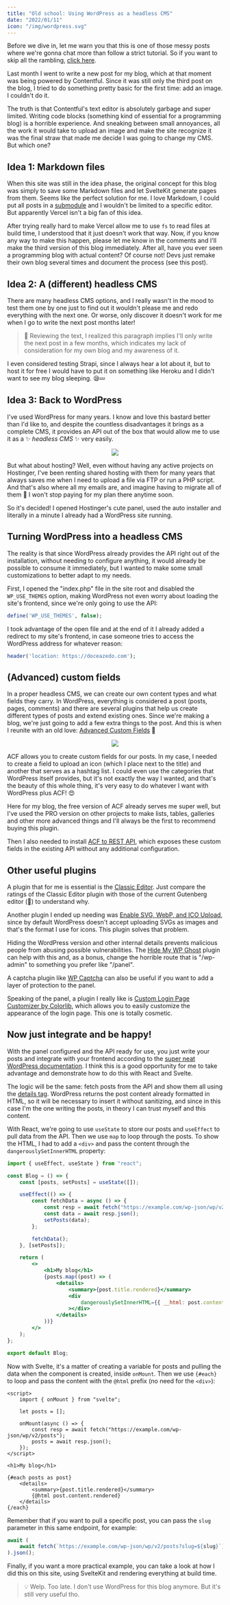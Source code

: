 ```yaml
---
title: "Old school: Using WordPress as a headless CMS"
date: "2022/01/11"
icon: "/img/wordpress.svg"
---
```


Before we dive in, let me warn you that this is one of those messy posts where we're gonna chat more than follow a strict tutorial. So if you want to skip all the rambling, [click here](#turning-wordpress-into-a-headless-cms).

Last month I went to write a new post for my blog, which at that moment was being powered by Contentful. Since it was still only the third post on the blog, I tried to do something pretty basic for the first time: add an image. I couldn't do it.

The truth is that Contentful's text editor is absolutely garbage and super limited. Writing code blocks (something kind of essential for a programming blog) is a horrible experience. And sneaking between small annoyances, all the work it would take to upload an image and make the site recognize it was the final straw that made me decide I was going to change my CMS. But which one?

## Idea 1: Markdown files

When this site was still in the idea phase, the original concept for this blog was simply to save some Markdown files and let SvelteKit generate pages from them. Seems like the perfect solution for me. I love Markdown, I could put all posts in a [submodule](https://git-scm.com/book/en/v2/Git-Tools-Submodules) and I wouldn't be limited to a specific editor. But apparently Vercel isn't a big fan of this idea.

After trying really hard to make Vercel allow me to use `fs` to read files at build time, I understood that it just doesn't work that way. Now, if you know any way to make this happen, please let me know in the comments and I'll make the third version of this blog immediately. After all, have you ever seen a programming blog with actual content? Of course not! Devs just remake their own blog several times and document the process (see this post).

## Idea 2: A (different) headless CMS

There are many headless CMS options, and I really wasn't in the mood to test them one by one just to find out it wouldn't please me and redo everything with the next one. Or worse, only discover it doesn't work for me when I go to write the next post months later!

> 💭 Reviewing the text, I realized this paragraph implies I'll only write the next post in a few months, which indicates my lack of consideration for my own blog and my awareness of it.

I even considered testing Strapi, since I always hear a lot about it, but to host it for free I would have to put it on something like Heroku and I didn't want to see my blog sleeping. 😪💤

## Idea 3: Back to WordPress

I've used WordPress for many years. I know and love this bastard better than I'd like to, and despite the countless disadvantages it brings as a complete CMS, it provides an API out of the box that would allow me to use it as a ✨ _headless CMS_ ✨ very easily.

<p align="center">
  <img src="/img/embrace-wp.webp">
</p>

But what about hosting? Well, even without having any active projects on Hostinger, I've been renting shared hosting with them for many years that always saves me when I need to upload a file via FTP or run a PHP script. And that's also where all my emails are, and imagine having to migrate all of them 🥶 I won't stop paying for my plan there anytime soon.

So it's decided! I opened Hostinger's cute panel, used the auto installer and literally in a minute I already had a WordPress site running.

## Turning WordPress into a headless CMS

The reality is that since WordPress already provides the API right out of the installation, without needing to configure anything, it would already be possible to consume it immediately, but I wanted to make some small customizations to better adapt to my needs.

First, I opened the "index.php" file in the site root and disabled the `WP_USE_THEMES` option, making WordPress not even worry about loading the site's frontend, since we're only going to use the API:

```php
define('WP_USE_THEMES', false);
```

I took advantage of the open file and at the end of it I already added a redirect to my site's frontend, in case someone tries to access the WordPress address for whatever reason:

```php
header('location: https://doceazedo.com');
```

## (Advanced) custom fields

In a proper headless CMS, we can create our own content types and what fields they carry. In WordPress, everything is considered a post (posts, pages, comments) and there are several plugins that help us create different types of posts and extend existing ones. Since we're making a blog, we're just going to add a few extra things to the post. And this is when I reunite with an old love: [Advanced Custom Fields](https://wordpress.org/plugins/advanced-custom-fields) 💖

<p align="center">
  <img src="/img/its-all-posts.webp">
</p>

ACF allows you to create custom fields for our posts. In my case, I needed to create a field to upload an icon (which I place next to the title) and another that serves as a hashtag list. I could even use the categories that WordPress itself provides, but it's not exactly the way I wanted, and that's the beauty of this whole thing, it's very easy to do whatever I want with WordPress plus ACF! 😍

Here for my blog, the free version of ACF already serves me super well, but I've used the PRO version on other projects to make lists, tables, galleries and other more advanced things and I'll always be the first to recommend buying this plugin.

Then I also needed to install [ACF to REST API](https://wordpress.org/plugins/acf-to-rest-api/), which exposes these custom fields in the existing API without any additional configuration.

## Other useful plugins

A plugin that for me is essential is the [Classic Editor](https://wordpress.org/plugins/classic-editor/). Just compare the ratings of the Classic Editor plugin with those of the current Gutenberg editor (🤮) to understand why.

Another plugin I ended up needing was [Enable SVG, WebP, and ICO Upload](https://wordpress.org/plugins/enable-svg-webp-ico-upload/), since by default WordPress doesn't accept uploading SVGs as images and that's the format I use for icons. This plugin solves that problem.

Hiding the WordPress version and other internal details prevents malicious people from abusing possible vulnerabilities. The [Hide My WP Ghost](https://wordpress.org/plugins/hide-my-wp) plugin can help with this and, as a bonus, change the horrible route that is "/wp-admin" to something you prefer like "/panel".

A captcha plugin like [WP Captcha](https://wordpress.org/plugins/wp-captcha) can also be useful if you want to add a layer of protection to the panel.

Speaking of the panel, a plugin I really like is [Custom Login Page Customizer by Colorlib](https://wordpress.org/plugins/colorlib-login-customizer), which allows you to easily customize the appearance of the login page. This one is totally cosmetic.

## Now just integrate and be happy!

With the panel configured and the API ready for use, you just write your posts and integrate with your frontend according to the [super neat WordPress documentation](https://developer.wordpress.org/rest-api/reference/posts). I think this is a good opportunity for me to take advantage and demonstrate how to do this with React and Svelte.

The logic will be the same: fetch posts from the API and show them all using the [details tag](https://w3schools.com/tags/tag_details.asp). WordPress returns the post content already formatted in HTML, so it will be necessary to insert it without sanitizing, and since in this case I'm the one writing the posts, in theory I can trust myself and this content.

With React, we're going to use `useState` to store our posts and `useEffect` to pull data from the API. Then we use `map` to loop through the posts. To show the HTML, I had to add a `<div>` and pass the content through the `dangerouslySetInnerHTML` property:

```jsx title="App.jsx"
import { useEffect, useState } from "react";

const Blog = () => {
	const [posts, setPosts] = useState([]);

	useEffect(() => {
		const fetchData = async () => {
			const resp = await fetch("https://example.com/wp-json/wp/v2/posts");
			const data = await resp.json();
			setPosts(data);
		};

		fetchData();
	}, [setPosts]);

	return (
		<>
			<h1>My blog</h1>
			{posts.map((post) => (
				<details>
					<summary>{post.title.rendered}</summary>
					<div
						dangerouslySetInnerHTML={{ __html: post.content.rendered }}
					></div>
				</details>
			))}
		</>
	);
};

export default Blog;
```

Now with Svelte, it's a matter of creating a variable for posts and pulling the data when the component is created, inside `onMount`. Then we use `{#each}` to loop and pass the content with the `@html` prefix (no need for the `<div>`):

```svelte title="Blog.svelte"
<script>
	import { onMount } from "svelte";

	let posts = [];

	onMount(async () => {
		const resp = await fetch("https://example.com/wp-json/wp/v2/posts");
		posts = await resp.json();
	});
</script>

<h1>My blog</h1>

{#each posts as post}
	<details>
		<summary>{post.title.rendered}</summary>
		{@html post.content.rendered}
	</details>
{/each}
```

Remember that if you want to pull a specific post, you can pass the `slug` parameter in this same endpoint, for example:

```js
await (
	await fetch(`https://example.com/wp-json/wp/v2/posts?slug=${slug}`)
).json();
```

Finally, if you want a more practical example, you can take a look at how I did this on this site, using SvelteKit and rendering everything at build time.

> 💡 Welp. Too late. I don't use WordPress for this blog anymore. But it's still very useful tho.

